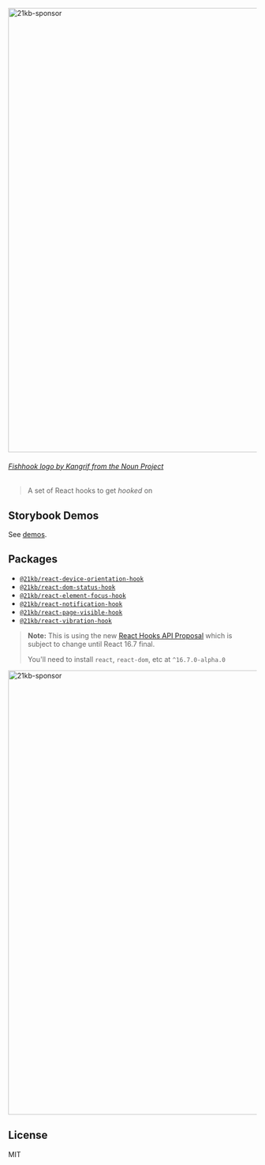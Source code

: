 <a href="https://21kb.now.sh/" target="_blank" rel="noopener noreferrer"><img width="900" src="https://s3.ca-central-1.amazonaws.com/kimchi-now-sh-site-images/images/react-hooks%402x.png" alt="21kb-sponsor" /></a>

###### [Fishhook logo by Kangrif from the Noun Project](https://thenounproject.com/search/?q=fish%20hook&i=1194183)

> A set of React hooks to get _hooked_ on

## Storybook Demos

See [demos](https://storybook-static-nnzhvxgukz.now.sh).

## Packages
- [`@21kb/react-device-orientation-hook`](/packages/react-device-orientation-hook)
- [`@21kb/react-dom-status-hook`](/packages/react-dom-status-hook)
- [`@21kb/react-element-focus-hook`](/packages/react-element-focus-hook)
- [`@21kb/react-notification-hook`](/packages/react-notification-hook)
- [`@21kb/react-page-visible-hook`](/packages/react-page-visible-hook)
- [`@21kb/react-vibration-hook`](/packages/react-vibration-hook)

> **Note:** This is using the new [React Hooks API Proposal](https://reactjs.org/docs/hooks-intro.html)
> which is subject to change until React 16.7 final.
>
> You'll need to install `react`, `react-dom`, etc at `^16.7.0-alpha.0`

<a href="https://21kb.now.sh/" target="_blank" rel="noopener noreferrer"><img width="900" src="https://s3.ca-central-1.amazonaws.com/kimchi-now-sh-site-images/images/sponsored%402x.png" alt="21kb-sponsor" /></a>


## License

MIT
